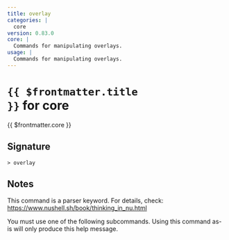 ```yaml
---
title: overlay
categories: |
  core
version: 0.83.0
core: |
  Commands for manipulating overlays.
usage: |
  Commands for manipulating overlays.
---
```


# <code>{{ $frontmatter.title }}</code> for core

<div class='command-title'>{{ $frontmatter.core }}</div>

## Signature

```> overlay ```

## Notes
This command is a parser keyword. For details, check:
  https://www.nushell.sh/book/thinking_in_nu.html

  You must use one of the following subcommands. Using this command as-is will only produce this help message.